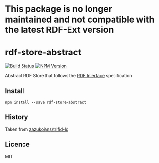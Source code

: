 # This package is no longer maintained and not compatible with the latest RDF-Ext version

# rdf-store-abstract

[![Build Status](https://travis-ci.org/rdf-ext/rdf-store-abstract.svg?branch=master)](https://travis-ci.org/rdf-ext/rdf-store-abstract)
[![NPM Version](https://img.shields.io/npm/v/rdf-store-abstract.svg?style=flat)](https://npm.im/rdf-store-abstract)

Abstract RDF Store that follows the [RDF Interface](http://bergos.github.io/rdf-ext-spec/) specification

## Install

```
npm install --save rdf-store-abstract
```

## History

Taken from [zazukoians/trifid-ld](https://github.com/zazukoians/trifid-ld)

## Licence

MIT
